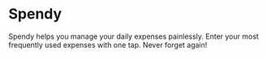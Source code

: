 # Spendy
Spendy helps you manage your daily expenses painlessly. Enter your most frequently used expenses with one tap. Never forget again!
